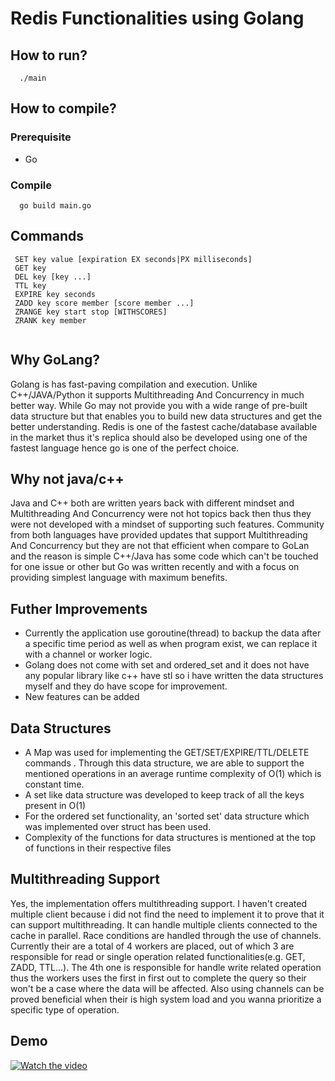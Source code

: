 # Redis Functionalities using Golang

## How to run?

```
  ./main
```

## How to compile?

### Prerequisite
- Go

### Compile

```
  go build main.go
```

## Commands
```
 SET key value [expiration EX seconds|PX milliseconds]
 GET key
 DEL key [key ...]
 TTL key
 EXPIRE key seconds
 ZADD key score member [score member ...]
 ZRANGE key start stop [WITHSCORES]
 ZRANK key member
 
```

## Why GoLang?

Golang is has fast-paving compilation and execution. Unlike C++/JAVA/Python it supports Multithreading And Concurrency in much better way. While Go may not provide you with a wide range of pre-built data structure but that enables you to build new data structures and get the better understanding.
Redis is one of the fastest cache/database available in the market thus it's replica should also be developed using one of the fastest language hence go is one of the perfect choice.

## Why not java/c++

Java and C++ both are written years back with different mindset and Multithreading And Concurrency were not hot topics back then thus they were not developed with a mindset of supporting such features. Community from both languages have provided updates that support Multithreading And Concurrency but they are not that efficient when compare to GoLan and the reason is simple C++/Java has some code which can't be touched for one issue or other but Go was written recently and with a focus on providing simplest language with maximum benefits.

## Futher Improvements

- Currently the application use goroutine(thread) to backup the data after a specific time period as well as when program exist, we can replace it with a channel or worker logic.
- Golang does not come with set and ordered_set and it does not have any popular library like c++ have stl so i have written the data structures myself and they do have scope for improvement.
- New features can be added

## Data Structures

- A Map was used for implementing the GET/SET/EXPIRE/TTL/DELETE commands . Through this data structure, we are able to support the mentioned operations in an average runtime complexity of O(1) which is constant time.
- A set like data structure was developed to keep track of all the keys present in O(1)
- For the ordered set functionality, an 'sorted set' data structure which was implemented over struct has been used.
- Complexity of the functions for data structures is mentioned at the top of functions in their respective files


## Multithreading Support

Yes, the implementation offers multithreading support. 
I haven't created multiple client because i did not find the need to implement it to prove that it can support multithreading.
It can handle multiple clients connected to the cache in parallel. Race conditions are handled through the use of channels.
Currently their are a total of 4 workers are placed, out of which 3 are responsible for read or single operation related functionalities(e.g. GET, ZADD, TTL...). The 4th one is responsible for handle write related operation thus the workers uses the first in first out to complete the query so their won't be a case where the data will be affected.
Also using channels can be proved beneficial when their is high system load and you wanna prioritize a specific type of operation. 

## Demo
[![Watch the video](https://i.ibb.co/30BfspP/Screenshot-from-2020-04-21-07-18-36.png)](https://www.loom.com/share/6b1acc97401149e498d19dc1678637f6)
